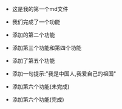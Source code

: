 - 这是我的第一个md文件
- 我们完成了一个功能
- 添加的第二个功能
- 添加第三个功能和第四个功能
- 添加了第五个功能
- 添加一句提示:"我是中国人,我爱自己的祖国"

- 添加第六个功能(未完成)
- 添加第六个功能(完成)